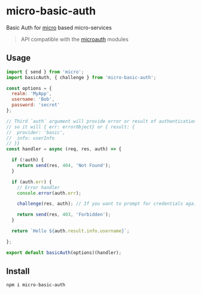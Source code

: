 # micro-basic-auth

Basic Auth for [micro](https://github.com/zeit/micro) based micro-services

> API compatible with the [microauth](https://github.com/microauth/microauth) modules

## Usage
```js
import { send } from 'micro';
import basicAuth, { challenge } from 'micro-basic-auth';

const options = {
  realm: 'MyApp',
  username: 'Bob',
  password: 'secret'
};

// Third `auth` argument will provide error or result of authentication
// so it will { err: errorObject} or { result: {
//  provider: 'basic',
//  info: userInfo
// }}
const handler = async (req, res, auth) => {

  if (!auth) {
    return send(res, 404, 'Not Found');
  }

  if (auth.err) {
    // Error handler
    console.error(auth.err);

    challenge(res, auth); // If you want to prompt for credentials again

    return send(res, 403, 'Forbidden');
  }

  return `Hello ${auth.result.info.username}`;

};

export default basicAuth(options)(handler);
```

## Install
```shell
npm i micro-basic-auth
```
